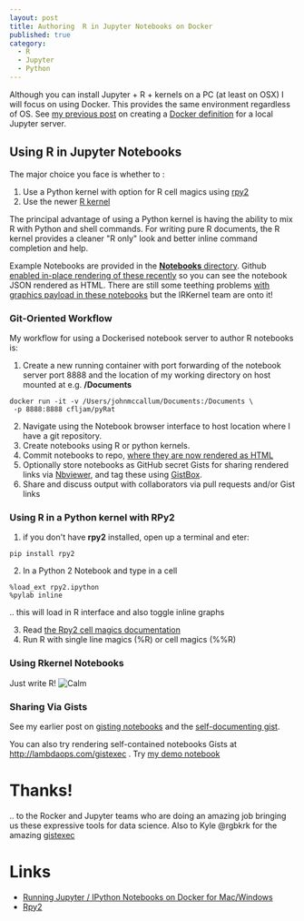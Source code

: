 ```yaml
---
layout: post
title: Authoring  R in Jupyter Notebooks on Docker
published: true
category: 
  - R
  - Jupyter
  - Python
---
```





Although you can install Jupyter + R + kernels on a PC (at least on OSX) I will focus on using  Docker. This provides the same environment regardless of OS. See [my previous post](http://cfljam.github.io/R-in-Jupyter/) on creating a [Docker definition](https://github.com/cfljam/pyRat) for a local Jupyter server. 

## Using R in  Jupyter Notebooks

The  major choice you face is whether to :
1. Use a Python kernel with option for R cell magics using  [rpy2](http://rpy.sourceforge.net/rpy2.html)
2. Use the newer [R kernel](https://github.com/IRkernel/IRkernel)

The principal advantage of using a Python kernel is having the ability to mix R with Python and shell commands. For writing pure R documents, the R kernel provides a cleaner "R only" look and better inline command completion and help. 

Example Notebooks are provided in the [**Notebooks** directory](https://github.com/cfljam/pyRat/Notebooks). Github [enabled in-place rendering of these recently](https://github.com/blog/1995-github-jupyter-notebooks-3) so you can see the notebook JSON rendered as HTML. There are still some teething problems [with graphics payload in these notebooks](https://github.com/IRkernel/IRkernel/issues/145) but the IRKernel team are onto it! 

### Git-Oriented Workflow

My workflow for using  a Dockerised notebook server to author R notebooks  is:

1. Create a new running container with port forwarding of the notebook server port 8888 and the location of my working directory on host mounted at e.g. **/Documents**

```
docker run -it -v /Users/johnmccallum/Documents:/Documents \
 -p 8888:8888 cfljam/pyRat
```
2. Navigate using the Notebook browser interface to host location where I have a git repository.
3. Create notebooks using R or python kernels.
4. Commit notebooks to repo, [where they are now rendered as HTML](https://github.com/blog/1995-github-jupyter-notebooks-3)
5. Optionally store notebooks as GitHub secret Gists for sharing rendered links via [Nbviewer](http://nbviewer.ipython.org/), and tag these using [GistBox](http://www.gistboxapp.com/).
6. Share and discuss output with collaborators via pull requests and/or Gist links

### Using R in a Python kernel with RPy2

1.  if you don't have **rpy2** installed, open up a terminal and eter: 

```
pip install rpy2
```

2. In a Python 2 Notebook and type in a cell
```
%load_ext rpy2.ipython
%pylab inline
```
.. this will load in R interface and also toggle inline graphs

3. Read [the Rpy2 cell magics documentation](http://rpy.sourceforge.net/rpy2/doc-2.4/html/interactive.html#module-rpy2.ipython.rmagic)
4. Run R with single line magics (%R) or cell magics (%%R)


### Using Rkernel  Notebooks

Just write R!
![Calm](http://sd.keepcalm-o-matic.co.uk/i/keep-calm-and-write-r-code.png)

### Sharing Via Gists

See my earlier post on [gisting notebooks](http://cfljam.github.io/GistingIPYNBs/) and the [self-documenting gist](http://nbviewer.ipython.org/gist/cfljam/a44c48e20a78e704ba1f).

You can also try rendering self-contained notebooks Gists at http://lambdaops.com/gistexec . Try [my demo notebook](http://lambdaops.com/gistexec/?gistID=a52f8c47acc7ee6890bb)

Thanks!
======
.. to the Rocker and Jupyter teams who are doing an amazing job bringing us these expressive tools for data science. Also to Kyle @rgbkrk for the amazing [gistexec](https://github.com/rgbkrk/gistexec)

Links
======

- [Running Jupyter / IPython Notebooks on Docker for Mac/Windows](http://odewahn.github.io/docker-jumpstart/ipython-notebook.html)
- [Rpy2](http://rpy.sourceforge.net/)
